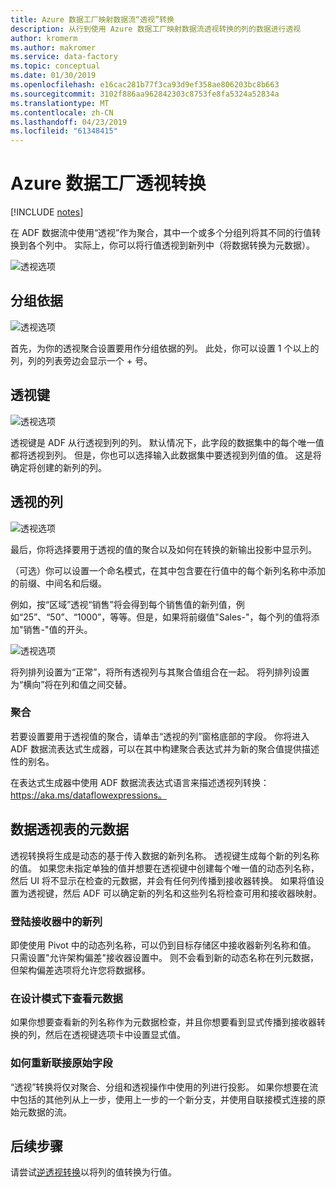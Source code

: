 ```yaml
---
title: Azure 数据工厂映射数据流“透视”转换
description: 从行到使用 Azure 数据工厂映射数据流透视转换的列的数据进行透视
author: kromerm
ms.author: makromer
ms.service: data-factory
ms.topic: conceptual
ms.date: 01/30/2019
ms.openlocfilehash: e16cac281b77f3ca93d9ef358ae806203bc8b663
ms.sourcegitcommit: 3102f886aa962842303c8753fe8fa5324a52834a
ms.translationtype: MT
ms.contentlocale: zh-CN
ms.lasthandoff: 04/23/2019
ms.locfileid: "61348415"
---
```

# <a name="azure-data-factory-pivot-transformation"></a>Azure 数据工厂透视转换
[!INCLUDE [notes](../../includes/data-factory-data-flow-preview.md)]

在 ADF 数据流中使用“透视”作为聚合，其中一个或多个分组列将其不同的行值转换到各个列中。 实际上，你可以将行值透视到新列中（将数据转换为元数据）。

![透视选项](media/data-flow/pivot1.png "透视 1")

## <a name="group-by"></a>分组依据

![透视选项](media/data-flow/pivot2.png "透视 2")

首先，为你的透视聚合设置要用作分组依据的列。 此处，你可以设置 1 个以上的列，列的列表旁边会显示一个 + 号。

## <a name="pivot-key"></a>透视键

![透视选项](media/data-flow/pivot3.png "透视 3")

透视键是 ADF 从行透视到列的列。 默认情况下，此字段的数据集中的每个唯一值都将透视到列。 但是，你也可以选择输入此数据集中要透视到列值的值。 这是将确定将创建的新列的列。

## <a name="pivoted-columns"></a>透视的列

![透视选项](media/data-flow/pivot4.png "透视 4")

最后，你将选择要用于透视的值的聚合以及如何在转换的新输出投影中显示列。

（可选）你可以设置一个命名模式，在其中包含要在行值中的每个新列名称中添加的前缀、中间名和后缀。

例如，按“区域”透视“销售”将会得到每个销售值的新列值，例如“25”、“50”、“1000”，等等。但是，如果将前缀值"Sales-"，每个列的值将添加"销售-"值的开头。

![透视选项](media/data-flow/pivot5.png "透视 5")

将列排列设置为“正常”，将所有透视列与其聚合值组合在一起。 将列排列设置为“横向”将在列和值之间交替。

### <a name="aggregation"></a>聚合

若要设置要用于透视值的聚合，请单击“透视的列”窗格底部的字段。 你将进入 ADF 数据流表达式生成器，可以在其中构建聚合表达式并为新的聚合值提供描述性的别名。

在表达式生成器中使用 ADF 数据流表达式语言来描述透视列转换： https://aka.ms/dataflowexpressions。

## <a name="pivot-metadata"></a>数据透视表的元数据

透视转换将生成是动态的基于传入数据的新列名称。 透视键生成每个新的列名称的值。 如果您未指定单独的值并想要在透视键中创建每个唯一值的动态列名称，然后 UI 将不显示在检查的元数据，并会有任何列传播到接收器转换。 如果将值设置为透视键，然后 ADF 可以确定新的列名和这些列名将检查可用和接收器映射。

### <a name="landing-new-columns-in-sink"></a>登陆接收器中的新列

即使使用 Pivot 中的动态列名称，可以仍到目标存储区中接收器新列名称和值。 只需设置"允许架构偏差"接收器设置中。 则不会看到新的动态名称在列元数据，但架构偏差选项将允许您将数据移。

### <a name="view-metadata-in-design-mode"></a>在设计模式下查看元数据

如果你想要查看新的列名称作为元数据检查，并且你想要看到显式传播到接收器转换的列，然后在透视键选项卡中设置显式值。

### <a name="how-to-rejoin-original-fields"></a>如何重新联接原始字段
“透视”转换将仅对聚合、分组和透视操作中使用的列进行投影。 如果你想要在流中包括的其他列从上一步，使用上一步的一个新分支，并使用自联接模式连接的原始元数据的流。

## <a name="next-steps"></a>后续步骤

请尝试[逆透视转换](data-flow-unpivot.md)以将列的值转换为行值。 
